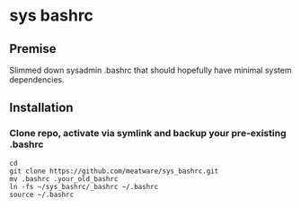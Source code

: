 # sys bashrc

## Premise
Slimmed down sysadmin .bashrc that should hopefully have minimal system dependencies.


## Installation

### Clone repo, activate via symlink and backup your pre-existing .bashrc
```
cd
git clone https://github.com/meatware/sys_bashrc.git
mv .bashrc .your_old_bashrc
ln -fs ~/sys_bashrc/_bashrc ~/.bashrc
source ~/.bashrc
```